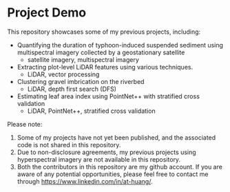 # Project Demo
This repository showcases some of my previous projects, including:
- Quantifying the duration of typhoon-induced suspended sediment using multispectral imagery collected by a geostationary satellite
  - satellite imagery, multispectral imagery
- Extracting plot-level LiDAR features using various techniques.
  - LiDAR, vector processing
- Clustering gravel imbrication on the riverbed
  - LiDAR, depth first search (DFS)
- Estimating leaf area index using PointNet++ with stratified cross validation
  - LiDAR, PointNet++, stratified cross validation

Please note:
1. Some of my projects have not yet been published, and the associated code is not shared in this repository.
2. Due to non-disclosure agreements, my previous projects using hyperspectral imagery are not available in this repository.
3. Both the contributors in this repository are my github account. If you are aware of any potential opportunities, please feel free to contact me through https://www.linkedin.com/in/at-huang/.
